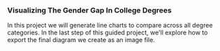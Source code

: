 ### Visualizing The Gender Gap In College Degrees

In this project we will generate line charts to compare across all degree categories. In the last step of this guided project, we'll explore how to export the final diagram we create as an image file.
